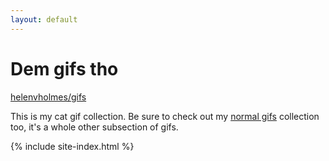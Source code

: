 ```yaml
---
layout: default
---
```


# Dem gifs tho

[helenvholmes/gifs](https://github.com/helenvholmes/gifs)

This is my cat gif collection. Be sure to check out my [normal gifs](https://github.com/helenvholmes/gifs) collection too, it's a whole other subsection of gifs.

{% include site-index.html %}
